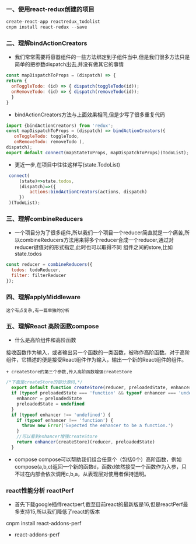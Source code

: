 ### 一、使用react-redux创建的项目
```javascript
create-react-app reactredux_todolist
cnpm install react-redux --save 
```
### 二、理解bindActionCreators

  + 我们常常需要将容器组件的一些方法绑定到子组件当中,但是我们很多方法只是简单的把参数dispatch出去,并没有做其它的事情
```javascript
const mapDispatchToProps = (dispatch) => { 
return { 
  onToggleTodo: (id) => { dispatch(toggleTodo(id)); 
  onRemoveTodo: (id) => { dispatch(removeTodo(id));   
  }
}
```
  + bindActionCreators方法与上面效果相同,但是少写了很多重复代码
```javascript
import {bindActionCreators) from 'redux'; 
const mapDispatchToProps = (dispatch) => bindActionCreators({ 
   onToggleTodo: toggleTodo, 
   onRemoveTodo: removeTodo ), 
dispatch);     
export default connect(mapStateToProps, mapDispatchToProps)(TodoList);
```
   + 更近一步,在项目中往往这样写(state.TodoList)
```javascript
 connect(
     (state)=>state.todos,
     (dispatch)=>({
         actions:bindActionCreators(actions, dispatch)
     })
 )(TodoList);   
```
### 三、理解combineReducers

  + 一个项目分为了很多组件,所以我们一个项目一个reducer简直就是一个痛苦,所以combineReducers方法用来将多个reducer合成一个reducer,通过对reducer键值对的形式指定,此时也可以取得不同 组件之间的store,比如state.todos 
```javascript
const reducer = combineReducers({
  todos: todoReducer,
  filter: filterReducer
});
```

### 四、理解applyMiddleware   

    这个有点复杂,有一篇单独的分析

### 五、理解React 高阶函数compose
  
+ 什么是高阶组件和高阶函数

 接收函数作为输入，或者输出另一个函数的一类函数，被称作高阶函数。对于高阶组件，它描述的便是接受React组件作为输入，输出一个新的React组件的组件。

    + createStore的第三个参数,传入高阶函数增强createStore
```javascript
/*下面是createStore的部分源码,*/     
  export default function createStore(reducer, preloadedState, enhancer) {
  if (typeof preloadedState === 'function' && typeof enhancer === 'undefined') {
    enhancer = preloadedState
    preloadedState = undefined
  }
  if (typeof enhancer !== 'undefined') {
    if (typeof enhancer !== 'function') {
      throw new Error('Expected the enhancer to be a function.')
    }
    //可以看到enhancer增强createStore
    return enhancer(createStore)(reducer, preloadedState)
  }
```      
  + compose
 compose可以帮助我们组合任意个（包括0个）高阶函数，例如compose(a,b,c)返回一个新的函数d，函数d依然接受一个函数作为入参，只不过在内部会依次调用c,b,a，从表现层对使用者保持透明。


###  react性能分析 reactPerf
 
  + 首先下载google插件reactperf,截至目前react的最新版是16,但是reactPerf最多支持15,所以我们降低了react的版本
  
   cnpm install react-addons-perf
  
  + react-addons-perf     